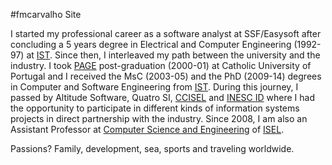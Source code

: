 #fmcarvalho Site

I started my professional career as a software analyst at SSF/Easysoft after 
concluding a 5 years degree in Electrical and Computer Engineering (1992-97) at 
[IST](https://tecnico.ulisboa.pt/). Since then, I interleaved my path between the 
university and the industry.
I took [PAGE](https://www.clsbe.lisboa.ucp.pt/general-management-program/overview)
post-graduation (2000-01) at Catholic University of Portugal and I received the 
MsC (2003-05) and the PhD (2009-14) degrees in Computer and Software Engineering 
from [IST]( https://tecnico.ulisboa.pt/). 
During this journey, I passed by Altitude Software, Quatro SI, [CCISEL](https://cc.isel.pt/)
and [INESC ID]( https://www.inesc-id.pt/) where I had the opportunity to
participate in different kinds of information systems projects in direct
partnership with the industry. 
Since 2008, I am also an Assistant Professor at 
[Computer Science and Engineering](https://www.isel.pt/en/departamento/engenharia-electronica-e-telecomunicacoes-e-de-computadores)
of [ISEL](https://www.isel.pt/).

Passions? Family, development, sea, sports and traveling worldwide.